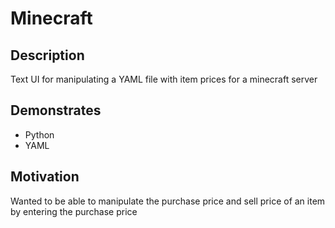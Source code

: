 # Minecraft

## Description
Text UI for manipulating a YAML file with item prices for a minecraft server

## Demonstrates
- Python
- YAML

## Motivation
Wanted to be able to manipulate the purchase price and sell price of an item by entering the purchase price
